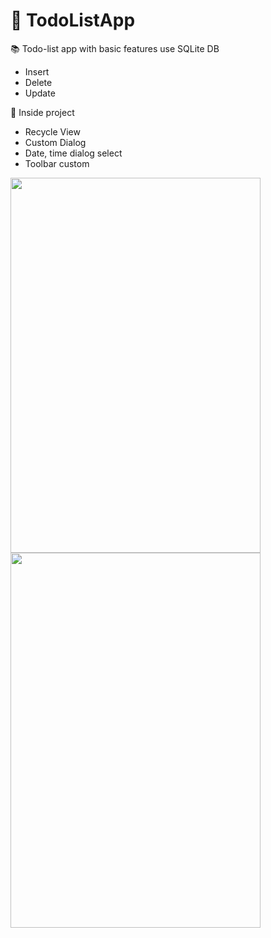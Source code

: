 # :pencil: TodoListApp 

:books: Todo-list app with basic features use SQLite DB
- Insert
- Delete
- Update

:wrench: Inside project
- Recycle View
- Custom Dialog
- Date, time dialog select
- Toolbar custom

<img src="https://user-images.githubusercontent.com/43869718/63738357-ab4a8680-c8b3-11e9-9c6c-08efeb6229e0.jpg" width="400px" height="600px"/><img src="https://user-images.githubusercontent.com/43869718/63738393-d208bd00-c8b3-11e9-9b31-a756fc02cedc.jpg" width="400px" height="600px"/>
